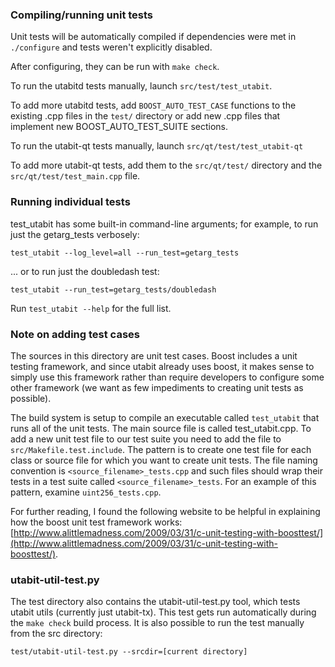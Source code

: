 ### Compiling/running unit tests

Unit tests will be automatically compiled if dependencies were met in `./configure`
and tests weren't explicitly disabled.

After configuring, they can be run with `make check`.

To run the utabitd tests manually, launch `src/test/test_utabit`.

To add more utabitd tests, add `BOOST_AUTO_TEST_CASE` functions to the existing
.cpp files in the `test/` directory or add new .cpp files that
implement new BOOST_AUTO_TEST_SUITE sections.

To run the utabit-qt tests manually, launch `src/qt/test/test_utabit-qt`

To add more utabit-qt tests, add them to the `src/qt/test/` directory and
the `src/qt/test/test_main.cpp` file.

### Running individual tests

test_utabit has some built-in command-line arguments; for
example, to run just the getarg_tests verbosely:

    test_utabit --log_level=all --run_test=getarg_tests

... or to run just the doubledash test:

    test_utabit --run_test=getarg_tests/doubledash

Run `test_utabit --help` for the full list.

### Note on adding test cases

The sources in this directory are unit test cases.  Boost includes a
unit testing framework, and since utabit already uses boost, it makes
sense to simply use this framework rather than require developers to
configure some other framework (we want as few impediments to creating
unit tests as possible).

The build system is setup to compile an executable called `test_utabit`
that runs all of the unit tests.  The main source file is called
test_utabit.cpp. To add a new unit test file to our test suite you need 
to add the file to `src/Makefile.test.include`. The pattern is to create 
one test file for each class or source file for which you want to create 
unit tests.  The file naming convention is `<source_filename>_tests.cpp` 
and such files should wrap their tests in a test suite 
called `<source_filename>_tests`. For an example of this pattern, 
examine `uint256_tests.cpp`.

For further reading, I found the following website to be helpful in
explaining how the boost unit test framework works:
[http://www.alittlemadness.com/2009/03/31/c-unit-testing-with-boosttest/](http://www.alittlemadness.com/2009/03/31/c-unit-testing-with-boosttest/).

### utabit-util-test.py

The test directory also contains the utabit-util-test.py tool, which tests utabit utils (currently just utabit-tx). This test gets run automatically during the `make check` build process. It is also possible to run the test manually from the src directory:

```
test/utabit-util-test.py --srcdir=[current directory]

```

